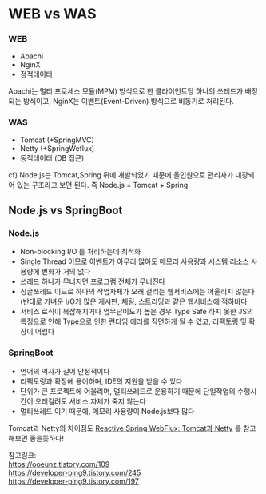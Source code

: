 # WEB vs WAS 

### WEB
* Apachi
* NginX
* 정적데이터

Apachi는 멀티 프로세스 모듈(MPM) 방식으로 한 클라이언트당 하나의 쓰레드가 배정되는 방식이고, NginX는 이벤트(Event-Driven) 방식으로 비동기로 처리된다. 



### WAS
* Tomcat (+SpringMVC)
* Netty  (+SpringWeflux)
* 동적데이터 (DB 접근)

cf)
Node.js는 Tomcat,Spring 뒤에 개발되었기 때문에 올인원으로 관리자가 내장되어 있는 구조라고 보면 된다. 즉 Node.js = Tomcat + Spring


## Node.js vs SpringBoot

### Node.js
* Non-blocking I/O 를 처리하는데 최적화
* Single Thread 이므로 이벤트가 아무리 많아도 메모리 사용량과 시스템 리소스 사용량에 변화가 거의 없다
* 쓰레드 하나가 무너지면 프로그램 전체가 무너진다
* 싱글쓰레드 이므로 하나의 작업자체가 오래 걸리는 웹서비스에는 어울리지 않는다 (반대로 가벼운 I/O가 많은 게시판, 채팅, 스트리밍과 같은 웹서비스에 적하바다
* 서비스 로직이 복잡해지거나 업무난이도가 높은 경우 Type Safe 하지 못한 JS의 특징으로 인해 Type으로 인한 런타임 에러를 직면하게 될 수 있고, 리팩토링 및 확장이 어렵다

### SpringBoot
* 언어의 역사가 길어 안정적이다
* 리팩토링과 확장에 용이하며, IDE의 지원을 받을 수 있다
* 단위가 큰 프로젝트에 어울리며, 멀티쓰레드로 운용하기 때문에 단일작업의 수행시간이 오래걸려도 서비스 자체가 죽지 않는다
* 멀티쓰레드 이기 때문에, 메모리 사용량이 Node.js보다 많다


Tomcat과 Netty의 차이점도 [Reactive Spring WebFlux: Tomcat과 Netty](https://ooeunz.tistory.com/109) 를 참고해보면 좋을듯하다!
 


참고링크:   
https://ooeunz.tistory.com/109   
https://developer-ping9.tistory.com/245   
https://developer-ping9.tistory.com/197   
